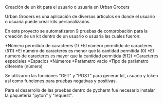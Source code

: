 Creación de un kit para el usuario o usuaria en Urban Grocers

Urban Grocers es una aplicación de diversos artículos en donde el usuario o 
usuaria puede crear kits personalizados.

En este proyecto se automatizaron 9 pruebas de comprobación para la creación 
de un kit dentro de un usuario o usuaria las cuales fueron:

*Número permitido de caracteres (1)
*El número permitido de caracteres (511)
*El número de caracteres es menor que la cantidad permitida (0)
*El número de caracteres es mayor que la cantidad permitida (512)
*Caracteres especiales
*Espacios
*Números
*Parámetro vacío
*Tipo de parámetro diferente (número)

Se utilizaron las funciones "GET" y "POST" para generar kit, usuario y token
así como funciones para pruebas negativas y positivas.

Para el desarrollo de las pruebas dentro de pycharm fue necesario instalar la paquetería 
"pyton" y "request".
